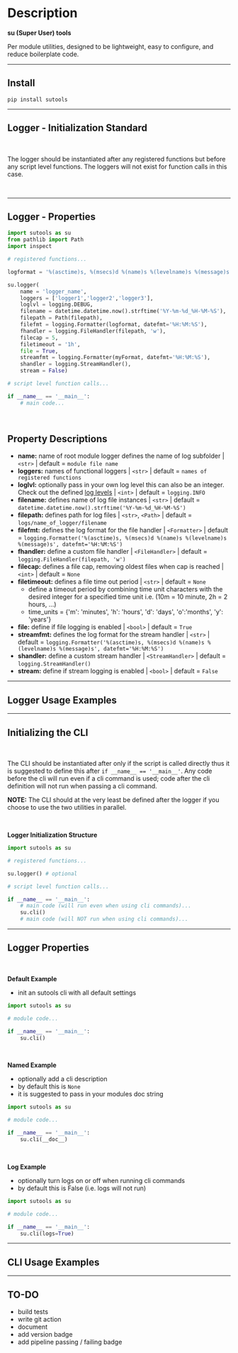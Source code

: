 # Description
**su (Super User) tools**

Per module utilities, designed to be lightweight, easy to configure, and reduce boilerplate code.

***

## Install
```
pip install sutools
```
***

## Logger - Initialization Standard

</br>

The logger should be instantiated after any registered functions but before any script level functions. The loggers will not exist for function calls in this case.


</br>

***
## Logger - Properties

```python
import sutools as su
from pathlib import Path
import inspect

# registered functions...

logformat = '%(asctime)s, %(msecs)d %(name)s %(levelname)s %(message)s'

su.logger(
    name = 'logger_name', 
    loggers = ['logger1','logger2','logger3'], 
    loglvl = logging.DEBUG,
    filename = datetime.datetime.now().strftime('%Y-%m-%d_%H-%M-%S'), 
    filepath = Path(filepath),
    filefmt = logging.Formatter(logformat, datefmt='%H:%M:%S'), 
    fhandler = logging.FileHandler(filepath, 'w'),
    filecap = 5, 
    filetimeout = '1h',
    file = True, 
    streamfmt = logging.Formatter(myFormat, datefmt='%H:%M:%S'),
    shandler = logging.StreamHandler(),
    stream = False)

# script level function calls...

if __name__ == '__main__':
    # main code...
```
</br>

## Property Descriptions
* **name:** name of root module logger defines the name of log subfolder | `<str>` | default = `module file name`
* **loggers:** names of functional loggers | `<str>` | default = `names of registered functions`
* **loglvl:** optionally pass in your own log level this can also be an integer. Check out the defined [log levels](https://docs.python.org/3/library/logging.html#logging-levels) | `<int>` | default = `logging.INFO`
* **filename:** defines name of log file instances | `<str>` | default = `datetime.datetime.now().strftime('%Y-%m-%d_%H-%M-%S')`
* **filepath:** defines path for log files | `<str>`, `<Path>` | default = `logs/name_of_logger/filename`
* **filefmt:** defines the log format for the file handler | `<Formatter>` | default = `logging.Formatter('%(asctime)s, %(msecs)d %(name)s %(levelname)s %(message)s', datefmt='%H:%M:%S')`
* **fhandler:** define a custom file handler | `<FileHandler>` | default = `logging.FileHandler(filepath, 'w')`
* **filecap:** defines a file cap, removing oldest files when cap is reached | `<int>` | default = `None`
* **filetimeout:** defines a file time out period | `<str>` | default = `None`
  * define a timeout period by combining time unit characters with the desired integer for a specified time unit i.e. (10m = 10 minute, 2h = 2 hours, ...)
  * time_units = {'m': 'minutes', 'h': 'hours', 'd': 'days', 'o':'months', 'y': 'years'}
* **file:** define if file logging is enabled | `<bool>` | default = `True`
* **streamfmt:** defines the log format for the stream handler | `<str>` | default = `logging.Formatter('%(asctime)s, %(msecs)d %(name)s %(levelname)s %(message)s', datefmt='%H:%M:%S')`
* **shandler:** define a custom stream handler | `<StreamHandler>` | default = `logging.StreamHandler()`
* **stream:** define if stream logging is enabled | `<bool>` | default = `False`

***

## Logger Usage Examples

***

## Initializing the CLI
</br>

The CLI should be instantiated after only if the script is called directly thus it is suggested to define this after `if __name__ == '__main__'`. Any code before the cli will run even if a cli command is used; code after the cli definition will not run when passing a cli command. 

**NOTE:** The CLI should at the very least be defined after the logger if you choose to use the two utilities in parallel.

</br>

**Logger Initialization Structure**
```python
import sutools as su

# registered functions...

su.logger() # optional

# script level function calls...

if __name__ == '__main__':
    # main code (will run even when using cli commands)...
    su.cli()
    # main code (will NOT run when using cli commands)...
```

***
## Logger Properties
</br>

**Default Example**
* init an sutools cli with all default settings
```python
import sutools as su

# module code...

if __name__ == '__main__':
    su.cli()
```

</br>

**Named Example**
* optionally add a cli description 
* by default this is `None`
* it is suggested to pass in your modules doc string
```python
import sutools as su

# module code...

if __name__ == '__main__':
    su.cli(__doc__)
```

</br>

**Log Example**
* optionally turn logs on or off when running cli commands
* by default this is False (i.e. logs will not run)
```python
import sutools as su

# module code...

if __name__ == '__main__':
    su.cli(logs=True)
```

***

## CLI Usage Examples

***

## TO-DO
* build tests
* write git action
* document
* add version badge
* add pipeline passing / failing badge